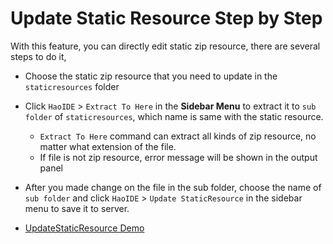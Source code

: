 # Update Static Resource Step by Step
With this feature, you can directly edit static zip resource, there are several steps to do it,

* Choose the static zip resource that you need to update in the ```staticresources``` folder

* Click ``HaoIDE`` > ``Extract To Here`` in the **Sidebar Menu** to extract it to ``sub folder`` of ``staticresources``, which name is same with the static resource.
    - ``Extract To Here`` command can extract all kinds of zip resource, no matter what extension of the file.
    - If file is not zip resource, error message will be shown in the output panel

* After you made change on the file in the sub folder, choose the name of ``sub folder`` and click ``HaoIDE`` > ``Update StaticResource`` in the sidebar menu to save it to server.

* [UpdateStaticResource Demo](https://raw.githubusercontent.com/xjsender/SublimeApexScreenshot/master/UpdateStaticResource.gif)